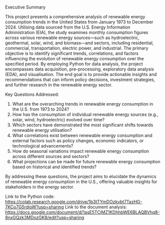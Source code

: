 Executive Summary

This project presents a comprehensive analysis of renewable energy consumption trends in the United States from January 1973 to December 2024. Utilising data sourced from the U.S. Energy Information Administration (EIA), the study examines monthly consumption figures across various renewable energy sources—such as hydroelectric, geothermal, solar, wind, and biomass—and sectors, including residential, commercial, transportation, electric power, and industrial.
The primary objective is to identify significant trends, correlations, and factors influencing the evolution of renewable energy consumption over the specified period. By employing Python for data analysis, the project encompasses data acquisition, pre-processing, exploratory data analysis (EDA), and visualisation. The end goal is to provide actionable insights and recommendations that can inform policy decisions, investment strategies, and further research in the renewable energy sector.

Key Questions Addressed:

1.	What are the overarching trends in renewable energy consumption in the U.S. from 1973 to 2024?
2.	How has the consumption of individual renewable energy sources (e.g., solar, wind, hydroelectric) evolved over time?
3.	Which sectors have demonstrated the most significant shifts towards renewable energy utilisation?
4.	What correlations exist between renewable energy consumption and external factors such as policy changes, economic indicators, or technological advancements?
5.	How do seasonal variations impact renewable energy consumption across different sources and sectors?
6.	What projections can be made for future renewable energy consumption based on historical and identified trends?

By addressing these questions, the project aims to elucidate the dynamics of renewable energy consumption in the U.S., offering valuable insights for stakeholders in the energy sector.

Link to the Python code: https://colab.research.google.com/drive/1b3tTYmDOzkvbt7TazHG-7KCo7G5rdjoW?usp=sharing
Link to the document analysis: https://docs.google.com/document/d/1asE5TCiMZ1KDhhbWE6BLAQBVhq8-8nxGQzk3MDozGK8/edit?usp=sharing
